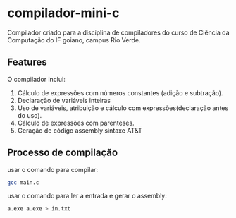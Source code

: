 # compilador-mini-c
Compilador criado para a disciplina de compiladores do curso de Ciência da Computação do IF goiano, campus Rio Verde.



## Features

O compilador inclui:

1. Cálculo de expressões com números constantes (adição e subtração).
2. Declaração de variáveis inteiras
3. Uso de variáveis, atribuição e cálculo com expressões(declaração antes do uso).
4. Cálculo de expressões com parenteses.
5. Geração de código assembly sintaxe AT&T



## Processo de compilação

usar o comando para compilar:

````bash
gcc main.c
````

usar o comando para ler a entrada e gerar o assembly:

````bash
a.exe a.exe > in.txt
````



